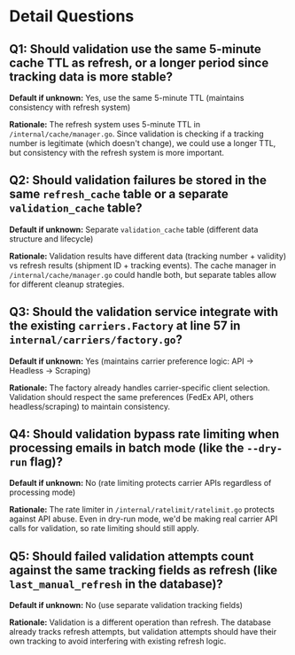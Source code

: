 # Detail Questions

## Q1: Should validation use the same 5-minute cache TTL as refresh, or a longer period since tracking data is more stable?
**Default if unknown:** Yes, use the same 5-minute TTL (maintains consistency with refresh system)

**Rationale:** The refresh system uses 5-minute TTL in `/internal/cache/manager.go`. Since validation is checking if a tracking number is legitimate (which doesn't change), we could use a longer TTL, but consistency with the refresh system is more important.

## Q2: Should validation failures be stored in the same `refresh_cache` table or a separate `validation_cache` table?
**Default if unknown:** Separate `validation_cache` table (different data structure and lifecycle)

**Rationale:** Validation results have different data (tracking number + validity) vs refresh results (shipment ID + tracking events). The cache manager in `/internal/cache/manager.go` could handle both, but separate tables allow for different cleanup strategies.

## Q3: Should the validation service integrate with the existing `carriers.Factory` at line 57 in `internal/carriers/factory.go`?
**Default if unknown:** Yes (maintains carrier preference logic: API → Headless → Scraping)

**Rationale:** The factory already handles carrier-specific client selection. Validation should respect the same preferences (FedEx API, others headless/scraping) to maintain consistency.

## Q4: Should validation bypass rate limiting when processing emails in batch mode (like the `--dry-run` flag)?
**Default if unknown:** No (rate limiting protects carrier APIs regardless of processing mode)

**Rationale:** The rate limiter in `/internal/ratelimit/ratelimit.go` protects against API abuse. Even in dry-run mode, we'd be making real carrier API calls for validation, so rate limiting should still apply.

## Q5: Should failed validation attempts count against the same tracking fields as refresh (like `last_manual_refresh` in the database)?
**Default if unknown:** No (use separate validation tracking fields)

**Rationale:** Validation is a different operation than refresh. The database already tracks refresh attempts, but validation attempts should have their own tracking to avoid interfering with existing refresh logic.